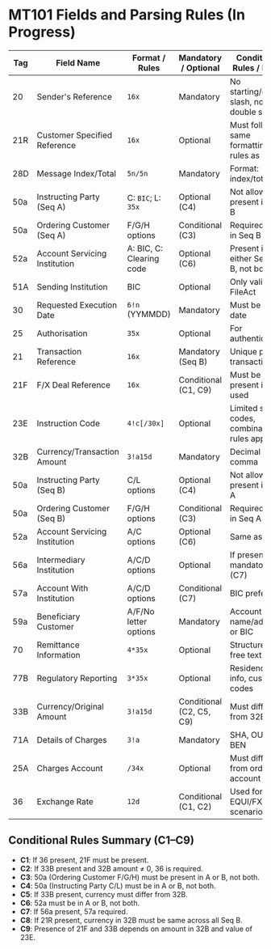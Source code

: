 # MT101 Fields and Parsing Rules (In Progress)

| Tag | Field Name                    | Format / Rules           | Mandatory / Optional     | Conditional Rules / Notes                     | Implementation Status |
| --- | ----------------------------- | ------------------------ | ------------------------ | --------------------------------------------- | --------------------- |
| 20  | Sender's Reference            | `16x`                    | Mandatory                | No starting/ending slash, no double slashes   | ⬜ Planned             |
| 21R | Customer Specified Reference  | `16x`                    | Optional                 | Must follow same formatting rules as 20       | ⬜ Planned             |
| 28D | Message Index/Total           | `5n/5n`                  | Mandatory                | Format: index/total                           | ⬜ Planned             |
| 50a | Instructing Party (Seq A)     | C: `BIC`; L: `35x`       | Optional (C4)            | Not allowed if present in Seq B               | ⬜ Planned             |
| 50a | Ordering Customer (Seq A)     | F/G/H options            | Conditional (C3)         | Required if not in Seq B                      | ⬜ Planned             |
| 52a | Account Servicing Institution | A: BIC, C: Clearing code | Optional (C6)            | Present in either Seq A or B, not both        | ⬜ Planned             |
| 51A | Sending Institution           | BIC                      | Optional                 | Only valid in FileAct                         | ⬜ Planned             |
| 30  | Requested Execution Date      | `6!n` (YYMMDD)           | Mandatory                | Must be valid date                            | ⬜ Planned             |
| 25  | Authorisation                 | `35x`                    | Optional                 | For authentication                            | ⬜ Planned             |
| 21  | Transaction Reference         | `16x`                    | Mandatory (Seq B)        | Unique per transaction                        | ⬜ Planned             |
| 21F | F/X Deal Reference            | `16x`                    | Conditional (C1, C9)     | Must be present if 36 is used                 | ⬜ Planned             |
| 23E | Instruction Code              | `4!c[/30x]`              | Optional                 | Limited set of codes, combination rules apply | ⬜ Planned             |
| 32B | Currency/Transaction Amount   | `3!a15d`                 | Mandatory                | Decimal with comma                            | ⬜ Planned             |
| 50a | Instructing Party (Seq B)     | C/L options              | Optional (C4)            | Not allowed if present in Seq A               | ⬜ Planned             |
| 50a | Ordering Customer (Seq B)     | F/G/H options            | Conditional (C3)         | Required if not in Seq A                      | ⬜ Planned             |
| 52a | Account Servicing Institution | A/C options              | Optional (C6)            | Same as above                                 | ⬜ Planned             |
| 56a | Intermediary Institution      | A/C/D options            | Optional                 | If present, 57a mandatory (C7)                | ⬜ Planned             |
| 57a | Account With Institution      | A/C/D options            | Conditional (C7)         | BIC preferred                                 | ⬜ Planned             |
| 59a | Beneficiary Customer          | A/F/No letter options    | Mandatory                | Account + name/address or BIC                 | ⬜ Planned             |
| 70  | Remittance Information        | `4*35x`                  | Optional                 | Structured or free text                       | ⬜ Planned             |
| 77B | Regulatory Reporting          | `3*35x`                  | Optional                 | Residence info, custom codes                  | ⬜ Planned             |
| 33B | Currency/Original Amount      | `3!a15d`                 | Conditional (C2, C5, C9) | Must differ from 32B                          | ⬜ Planned             |
| 71A | Details of Charges            | `3!a`                    | Mandatory                | SHA, OUR, BEN                                 | ⬜ Planned             |
| 25A | Charges Account               | `/34x`                   | Optional                 | Must differ from ordering account             | ⬜ Planned             |
| 36  | Exchange Rate                 | `12d`                    | Conditional (C1, C2)     | Used for EQUI/FX scenarios                    | ⬜ Planned             |

## Conditional Rules Summary (C1–C9)

* **C1**: If 36 present, 21F must be present.
* **C2**: If 33B present and 32B amount ≠ 0, 36 is required.
* **C3**: 50a (Ordering Customer F/G/H) must be present in A or B, not both.
* **C4**: 50a (Instructing Party C/L) must be in A or B, not both.
* **C5**: If 33B present, currency must differ from 32B.
* **C6**: 52a must be in A or B, not both.
* **C7**: If 56a present, 57a required.
* **C8**: If 21R present, currency in 32B must be same across all Seq B.
* **C9**: Presence of 21F and 33B depends on amount in 32B and value of 23E.
